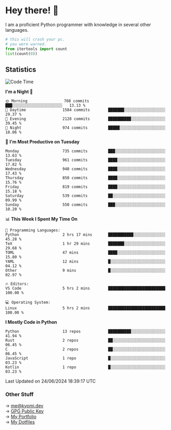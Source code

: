 # Hey there! 👋

I am a proficient Python programmer with knowledge in several other languages.

```py
# this will crash your pc.
# you were warned.
from itertools import count
list(count(0))
```

## Statistics
<!--START_SECTION:waka-->
![Code Time](http://img.shields.io/badge/Code%20Time-1%2C425%20hrs%2053%20mins-blue)

**I'm a Night 🦉** 

```text
🌞 Morning                708 commits         ███░░░░░░░░░░░░░░░░░░░░░░   13.13 % 
🌆 Daytime                1584 commits        ███████░░░░░░░░░░░░░░░░░░   29.37 % 
🌃 Evening                2128 commits        ██████████░░░░░░░░░░░░░░░   39.45 % 
🌙 Night                  974 commits         █████░░░░░░░░░░░░░░░░░░░░   18.06 % 
```
📅 **I'm Most Productive on Tuesday** 

```text
Monday                   735 commits         ███░░░░░░░░░░░░░░░░░░░░░░   13.63 % 
Tuesday                  961 commits         ████░░░░░░░░░░░░░░░░░░░░░   17.82 % 
Wednesday                940 commits         ████░░░░░░░░░░░░░░░░░░░░░   17.43 % 
Thursday                 850 commits         ████░░░░░░░░░░░░░░░░░░░░░   15.76 % 
Friday                   819 commits         ████░░░░░░░░░░░░░░░░░░░░░   15.18 % 
Saturday                 539 commits         ██░░░░░░░░░░░░░░░░░░░░░░░   09.99 % 
Sunday                   550 commits         ███░░░░░░░░░░░░░░░░░░░░░░   10.20 % 
```


📊 **This Week I Spent My Time On** 

```text
💬 Programming Languages: 
Python                   2 hrs 17 mins       ███████████░░░░░░░░░░░░░░   45.28 % 
TeX                      1 hr 29 mins        ███████░░░░░░░░░░░░░░░░░░   29.68 % 
TOML                     47 mins             ████░░░░░░░░░░░░░░░░░░░░░   15.80 % 
YAML                     12 mins             █░░░░░░░░░░░░░░░░░░░░░░░░   04.12 % 
Other                    9 mins              █░░░░░░░░░░░░░░░░░░░░░░░░   02.97 % 

🔥 Editors: 
VS Code                  5 hrs 2 mins        █████████████████████████   100.00 % 

💻 Operating System: 
Linux                    5 hrs 2 mins        █████████████████████████   100.00 % 
```

**I Mostly Code in Python** 

```text
Python                   13 repos            ██████████░░░░░░░░░░░░░░░   41.94 % 
Rust                     2 repos             ██░░░░░░░░░░░░░░░░░░░░░░░   06.45 % 
C                        2 repos             ██░░░░░░░░░░░░░░░░░░░░░░░   06.45 % 
JavaScript               1 repo              █░░░░░░░░░░░░░░░░░░░░░░░░   03.23 % 
Kotlin                   1 repo              █░░░░░░░░░░░░░░░░░░░░░░░░   03.23 % 
```




 Last Updated on 24/06/2024 18:39:17 UTC
<!--END_SECTION:waka-->

### Other Stuff

→ [me@kyomi.dev](mailto:me@kyomi.dev)\
→ [GPG Public Key](https://github.com/bitterteriyaki.gpg)\
→ [My Portfolio](https://kyomi.dev)\
→ [My Dotfiles](https://github.com/bitterteriyaki/dotfiles)
